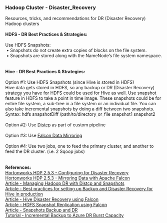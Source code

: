 <h3>Hadoop Cluster - Disaster_Recovery</h3>
Resources, tricks, and recommendations for DR (Disaster Recovery) Hadoop clusters
<br>
<br><b>HDFS - DR Best Practices & Strategies:</b>
<br>
<br>Use HDFS Snapshots:
<br>&nbsp;&bull; Snapshots do not create extra copies of blocks on the file system. 
<br>&nbsp;&bull; Snapshots are stored along with the NameNode’s file system namespace.
<br>
<br>
<br><b>Hive - DR Best Practices & Strategies:</b>
<br>
<br>Option #1: Use HDFS Snapshots (since Hive is stored in HDFS)
<br>Hive data gets stored in HDFS, so any backup or DR (Disaster Recovery) strategy you have for HDFS could be used for Hive as well. Use snapshot feature in HDFS to take a point in time image. These snapshots could be for entire file system, a sub-tree in a file system or an individual file. You can also take incremental snapshots by doing a diff between two snapshots.
<br>Syntax: hdfs snapshotDiff /path/to/directory_or_file snapshot1 snapshot2
<br>
<br>Option #2: Use <a href="https://hadoop.apache.org/docs/r2.7.3/hadoop-distcp/DistCp.html">Distcp</a> as part of custom pipeline
<br>
<br>Option #3: Use <a href="http://docs.hortonworks.com/HDPDocuments/HDP2/HDP-2.5.3/bk_data-movement-and-integration/content/ch_mirroring_on-prem.html">Falcon Data Mirroring</a>
<br>
<br>Option #4: Use two jobs, one to feed the primary cluster, and another to feed the DR cluster. (i.e. 2 Sqoop jobs)
<br>
<br>
<br><b>References:</b>
<br><a href="http://docs.hortonworks.com/HDPDocuments/HDP2/HDP-2.5.3/bk_data-movement-and-integration/content/ch_disaster_recovery_falcon.html">Hortonworks HDP 2.5.3 - Configuring for Disaster Recovery</a>
<br><a href="http://docs.hortonworks.com/HDPDocuments/HDP2/HDP-2.5.3/bk_data-movement-and-integration/content/ch_mirroring_on-prem.html">Hortonworks HDP 2.5.3 - Mirroring Data with Apache Falcon</a>
<br><a href="https://community.hortonworks.com/articles/71775/managing-hadoop-dr-with-distcp-and-snapshots.html">Article - Managing Hadoop DR with Distcp and Snapshots</a>
<br><a href="https://community.hortonworks.com/questions/394/what-are-best-practices-for-setting-up-backup-and.html">Article - Best practices for setting up Backup and Disaster Recovery for Hive in production</a>
<br><a href="https://community.hortonworks.com/articles/55382/hive-disaster-recovery-using-falcon.html">Article - Hive Disaster Recovery using Falcon</a>
<br><a href="https://community.hortonworks.com/articles/63379/hdfs-snapshots-based-replication-using-apache-falc.html">Article - HDFS Snapshot Replication using Falcon</a>
<br><a href="https://community.hortonworks.com/questions/35539/snapshots-backup-and-dr.html">Article - Snapshots Backup and DR</a>
<br><a href="http://hortonworks.com/hadoop-tutorial/incremental-backup-data-hdp-azure-disaster-recovery-burst-capacity/">Tutorial - Incremental Backup to Azure DR Burst Capacity</a>
